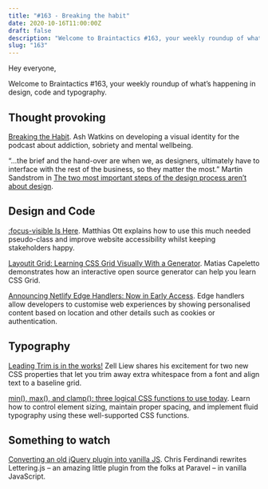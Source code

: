 ```yaml
---
title: "#163 - Breaking the habit"
date: 2020-10-16T11:00:00Z
draft: false
description: "Welcome to Braintactics #163, your weekly roundup of what’s happening in design, code and typography."
slug: "163"
---
```


Hey everyone,

Welcome to Braintactics #163, your weekly roundup of what’s happening in design, code and typography.

## Thought provoking

[Breaking the Habit](https://identitydesigned.com/breaking-the-habit/). Ash Watkins on developing a visual identity for the podcast about addiction, sobriety and mental wellbeing.

“...the brief and the hand-over are when we, as designers, ultimately have to interface with the rest of the business, so they matter the most.” Martin Sandstrom in [The two most important steps of the design process aren’t about design](https://martinsandstrom.com/the-two-most-important-steps-of-the-design-process-arent-about-design/).

## Design and Code

[:focus-visible Is Here](https://matthiasott.com/notes/focus-visible-is-here). Matthias Ott explains how to use this much needed pseudo-class and improve website accessibility whilst keeping stakeholders happy.

[Layoutit Grid: Learning CSS Grid Visually With a Generator](https://css-tricks.com/layoutit-grid-learning-css-grid-visually-with-a-generator/). Matias Capeletto demonstrates how an interactive open source generator can help you learn CSS Grid.

[Announcing Netlify Edge Handlers: Now in Early Access](https://www.netlify.com/blog/2020/10/06/announcing-netlify-edge-handlers-now-in-early-access/). Edge handlers allow developers to customise web experiences by showing personalised content based on location and other details such as cookies or authentication.

## Typography

[Leading Trim is in the works!](https://zellwk.com/blog/leading-trim/) Zell Liew shares his excitement for two new CSS properties that let you trim away extra whitespace from a font and align text to a baseline grid.

[min(), max(), and clamp(): three logical CSS functions to use today](https://web.dev/min-max-clamp/). Learn how to control element sizing, maintain proper spacing, and implement fluid typography using these well-supported CSS functions.

## Something to watch

[Converting an old jQuery plugin into vanilla JS](https://vimeo.com/468609606). Chris Ferdinandi rewrites Lettering.js – an amazing little plugin from the folks at Paravel – in vanilla JavaScript.
